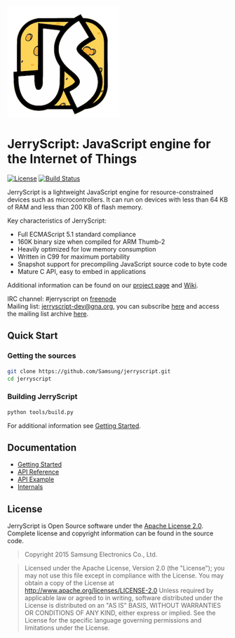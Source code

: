 ![](https://github.com/Samsung/jerryscript/blob/master/LOGO.png)
# JerryScript: JavaScript engine for the Internet of Things
[![License](https://img.shields.io/badge/licence-Apache%202.0-brightgreen.svg?style=flat)](LICENSE)
[![Build Status](https://travis-ci.org/Samsung/jerryscript.svg?branch=master)](https://travis-ci.org/Samsung/jerryscript)

JerryScript is a lightweight JavaScript engine for resource-constrained devices such as microcontrollers. It can run on devices with less than 64 KB of RAM and less than 200 KB of flash memory.

Key characteristics of JerryScript:
* Full ECMAScript 5.1 standard compliance
* 160K binary size when compiled for ARM Thumb-2
* Heavily optimized for low memory consumption
* Written in C99 for maximum portability
* Snapshot support for precompiling JavaScript source code to byte code
* Mature C API, easy to embed in applications

Additional information can be found on our [project page](http://samsung.github.io/jerryscript) and [Wiki](https://github.com/Samsung/jerryscript/wiki).

IRC channel: #jerryscript on [freenode](https://freenode.net)  
Mailing list: jerryscript-dev@gna.org, you can subscribe [here](https://mail.gna.org/listinfo/jerryscript-dev) and access the mailing list archive [here](https://mail.gna.org/public/jerryscript-dev).

## Quick Start
### Getting the sources
```bash
git clone https://github.com/Samsung/jerryscript.git
cd jerryscript
```

### Building JerryScript
```bash
python tools/build.py
```

For additional information see [Getting Started](docs/01.GETTING-STARTED.md).

## Documentation
- [Getting Started](docs/01.GETTING-STARTED.md)
- [API Reference](docs/02.API-REFERENCE.md)
- [API Example](docs/03.API-EXAMPLE.md)
- [Internals](docs/04.INTERNALS.md)

## License
JerryScript is Open Source software under the [Apache License 2.0](https://www.apache.org/licenses/LICENSE-2.0). Complete license and copyright information can be found in the source code.

> Copyright 2015 Samsung Electronics Co., Ltd.

> Licensed under the Apache License, Version 2.0 (the "License"); you may not use this file except in compliance with the License. You may obtain a copy of the License at http://www.apache.org/licenses/LICENSE-2.0 Unless required by applicable law or agreed to in writing, software distributed under the License is distributed on an "AS IS" BASIS, WITHOUT WARRANTIES OR CONDITIONS OF ANY KIND, either express or implied. See the License for the specific language governing permissions and limitations under the License.
